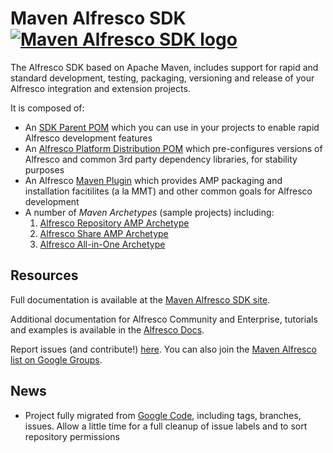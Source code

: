 # Maven Alfresco SDK [![Maven Alfresco SDK logo](https://github.com/Alfresco/alfresco-sdk/raw/master/src/site/resources/img/alfresco-maven-logo.jpg)](#features)

The Alfresco SDK based on Apache Maven, includes support for rapid and standard development, testing, packaging, versioning and release of your Alfresco integration and extension projects. 

It is composed of:

- An [SDK Parent POM](https://artifacts.alfresco.com/nexus/content/groups/public/alfresco-lifecycle-aggregator/latest/poms/alfresco-sdk-parent/index.html) which you can use in your projects to enable rapid Alfresco development features
- An [Alfresco Platform Distribution POM](https://artifacts.alfresco.com/nexus/content/groups/public/alfresco-platform-distribution/latest/index.html) which pre-configures versions of Alfresco and common 3rd party dependency libraries, for stability purposes
- An Alfresco [Maven Plugin](https://artifacts.alfresco.com/nexus/content/groups/public/alfresco-lifecycle-aggregator/latest/plugins/alfresco-maven-plugin/index.html) which provides AMP packaging and installation facitilites (a la MMT) and other common goals for Alfresco development
- A number of *Maven Archetypes* (sample projects) including:
	1. [Alfresco Repository AMP Archetype](https://artifacts.alfresco.com/nexus/content/groups/public/alfresco-lifecycle-aggregator/latest/archetypes/alfresco-amp-archetype/index.html)
	2. [Alfresco Share AMP Archetype](#)
	3. [Alfresco All-in-One Archetype](https://artifacts.alfresco.com/nexus/content/groups/public/alfresco-lifecycle-aggregator/latest/archetypes/alfresco-allinone-archetype/index.html)

## Resources 

Full documentation is available at the [Maven Alfresco SDK site](https://artifacts.alfresco.com/nexus/content/groups/public/alfresco-lifecycle-aggregator/latest/index.html).

Additional documentation for Alfresco Community and Enterprise, tutorials and examples is available in the [Alfresco Docs](http://docs.alfresco.com/4.2/concepts/dev-extensions-maven-sdk-intro.html).

Report issues (and contribute!) [here](https://github.com/Alfresco/alfresco-sdk/issues?milestone=1&state=open). You can also join the [Maven Alfresco list on Google Groups](https://groups.google.com/forum/#!forum/maven-alfresco).


## News

- Project fully migrated from [Google Code](https://code.google.com/p/maven-alfresco-archetypes), including tags, branches, issues. Allow a little time for a full cleanup of issue labels and to sort repository permissions

